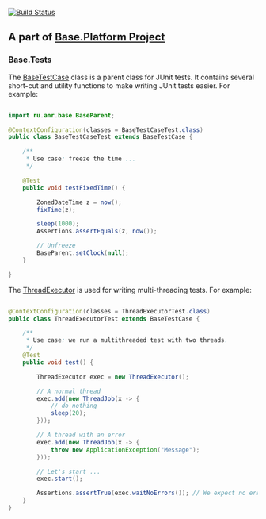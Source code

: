 [![Build Status](https://app.travis-ci.com/anr-ru/base.tests.svg?branch=master)](https://app.travis-ci.com/anr-ru/base.tests.svg?branch=master)

## A part of [Base.Platform Project](https://github.com/anr-ru/base.platform.parent)

### Base.Tests

The [BaseTestCase](./src/main/java/ru/anr/base/tests/BaseTestCase.java) class is
a parent class for JUnit tests. It contains several short-cut and utility functions
to make writing JUnit tests easier. For example:

```java

import ru.anr.base.BaseParent;

@ContextConfiguration(classes = BaseTestCaseTest.class)
public class BaseTestCaseTest extends BaseTestCase {

    /**
     * Use case: freeze the time ...
     */

    @Test
    public void testFixedTime() {

        ZonedDateTime z = now();
        fixTime(z);

        sleep(1000);
        Assertions.assertEquals(z, now());

        // Unfreeze
        BaseParent.setClock(null);
    }

}
```

The [ThreadExecutor](./src/main/java/ru/anr/base/tests/multithreading/ThreadExecutor.java) is
used for writing multi-threading tests. For example:

```java

@ContextConfiguration(classes = ThreadExecutorTest.class)
public class ThreadExecutorTest extends BaseTestCase {

    /**
     * Use case: we run a multithreaded test with two threads.
     */
    @Test
    public void test() {

        ThreadExecutor exec = new ThreadExecutor();

        // A normal thread
        exec.add(new ThreadJob(x -> {
            // do nothing
            sleep(20);
        }));

        // A thread with an error
        exec.add(new ThreadJob(x -> {
            throw new ApplicationException("Message");
        }));

        // Let's start ...
        exec.start();

        Assertions.assertTrue(exec.waitNoErrors()); // We expect no errors
    }
}

```
